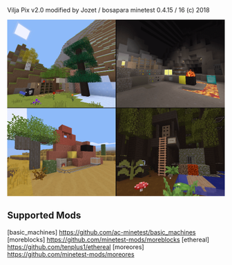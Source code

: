 Vilja Pix v2.0 modified by Jozet / bosapara
minetest 0.4.15 / 16
(c) 2018

![Screenshot](Template.png)

## Supported Mods
[basic_machines] https://github.com/ac-minetest/basic_machines
[moreblocks]  https://github.com/minetest-mods/moreblocks
[ethereal]  https://github.com/tenplus1/ethereal
[moreores]  https://github.com/minetest-mods/moreores
